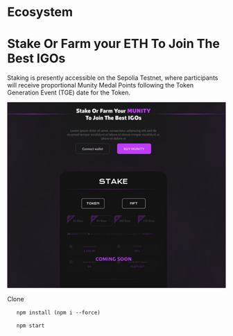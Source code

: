 #  Ecosystem

# Stake Or Farm your ETH To Join The Best IGOs

Staking is presently accessible on the Sepolia Testnet, where participants will receive proportional Munity Medal Points following the Token Generation Event (TGE) date for the Token.

![alt text](public/staking.jpg)


   Clone

```
   npm install (npm i --force)
```

```
   npm start
```
